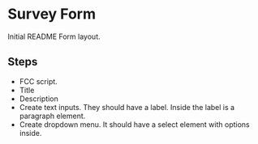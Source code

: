 # Survey Form

Initial README Form layout.

## Steps

- FCC script.
- Title
- Description
- Create text inputs. They should have a label. Inside the label is a paragraph element.
- Create dropdown menu. It should have a select element with options inside.